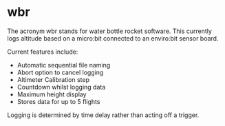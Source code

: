 # wbr

The acronym wbr stands for water bottle rocket software. This currently logs altitude based on a micro:bit connected to an enviro:bit sensor board.

Current features include:

* Automatic sequential file naming
* Abort option to cancel logging
* Altimeter Calibration step
* Countdown whilst logging data
* Maximum height display
* Stores data for up to 5 flights

Logging is determined by time delay rather than acting off a trigger.
